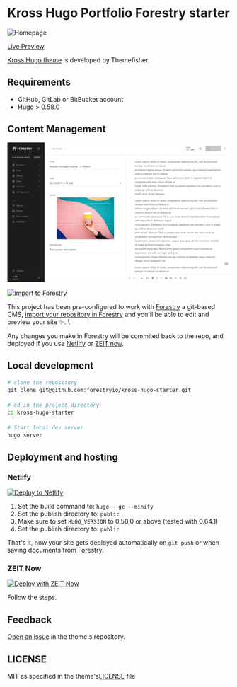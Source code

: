 # Kross Hugo Portfolio Forestry starter

![Homepage](https://user-images.githubusercontent.com/37659754/58154295-1a9c5300-7c93-11e9-992c-ad8d2ff8d99f.png)

[Live Preview](http://demo.themefisher.com/kross-hugo/)

[Kross Hugo theme](https://github.com/themefisher/kross-hugo/) is developed by Themefisher.

## Requirements

- GitHub, GitLab or BitBucket account
- Hugo > 0.58.0

## Content Management

![](static/images/kross-forestry.jpg)

[![import to Forestry](https://assets.forestry.io/import-to-forestryK.svg)](https://app.forestry.io/quick-start?repo=forestryio/kross-hugo-starter&engine=hugo&version=0.64.1)

This project has been pre-configured to work with [Forestry](https://forestry.io) a git-based CMS, [import your repository in Forestry](https://app.forestry.io/quick-start?repo=forestryio/kross-hugo-starter&engine=hugo&version=0.64.1) and you'll be able to edit and preview your site ✨. \

Any changes you make in Forestry will be commited back to the repo, and deployed if you use [Netlify](#netlify) or [ZEIT now](#zeit-now).

## Local development

```bash
# clone the repository
git clone git@github.com:forestryio/kross-hugo-starter.git

# cd in the project directory
cd kross-hugo-starter

# Start local dev server
hugo server
```

## Deployment and hosting 

### Netlify

[![Deploy to Netlify](https://www.netlify.com/img/deploy/button.svg)](https://app.netlify.com/start/deploy?repository=https://github.com/forestryio/kross-hugo-starter)

1. Set the build command to: `hugo --gc --minify`
2. Set the publish directory to: `public`
3. Make sure to set `HUGO_VERSION` to 0.58.0 or above (tested with 0.64.1)
3. Set the publish directory to: `public`

That's it, now your site gets deployed automatically on `git push` or when saving documents from Forestry.

### ZEIT Now

[![Deploy with ZEIT Now](https://zeit.co/button)](https://zeit.co/new/project?template=https://github.com/forestryio/kross-hugo-starter)

Follow the steps.

## Feedback

[Open an issue](https://github.com/themefisher/kross-hugo/issues) in the theme's repository.

## LICENSE

MIT as specified in the theme's[LICENSE](https://github.com/themefisher/kross-hugo/blob/master/LICENSE) file 
